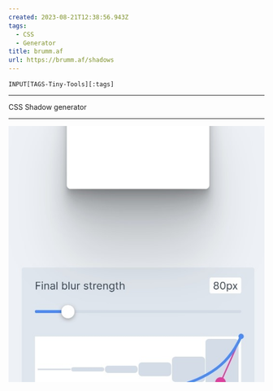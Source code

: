 ```yaml
---
created: 2023-08-21T12:38:56.943Z
tags: 
  - CSS
  - Generator
title: brumm.af
url: https://brumm.af/shadows
---
```

```meta-bind
INPUT[TAGS-Tiny-Tools][:tags]
```

___
CSS Shadow generator
___

![](_attachments/brumm-af.jpg)
